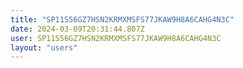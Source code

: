 ```yaml
---
title: "SP11S56GZ7HSN2KRMXMSFS77JKAW9H8A6CAHG4N3C"
date: 2024-03-09T20:31:44.807Z
user: SP11S56GZ7HSN2KRMXMSFS77JKAW9H8A6CAHG4N3C
layout: "users"
---
```

    